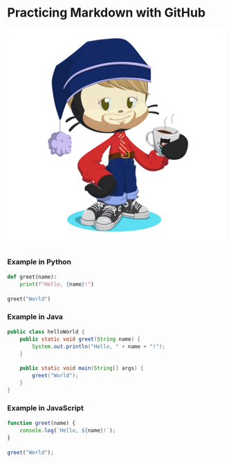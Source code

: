 # Practicing Markdown with GitHub
![My Octocat drinks his coffee](https://raw.githubusercontent.com/icucer/My-Octocat/main/Octocat.png)
### Example in Python
```python
def greet(name):
    print(f"Hello, {name}!")

greet("World")
```

### Example in Java
```java
public class helloWorld {
    public static void greet(String name) {
        System.out.println("Hello, " + name + "!");
    }

    public static void main(String[] args) {
        greet("World");
    }
}
```

### Example in JavaScript
```javascript
function greet(name) {
    console.log(`Hello, ${name}!`);
}

greet("World");
```
